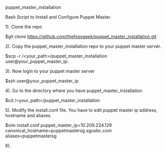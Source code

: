 puppet_master_installation

Bash Script to Install and Configure Puppet Master.

1). Clone the repo

$git clone https://github.com/thefossgeek/puppet_master_installation.git 

2). Copy the puppet_master_installation repo to your puppet master server.

$scp -r /<your_path>/puppet_master_installation user@your_puppet_master_ip:

3). Now login to your puppet master server

$ssh user@your_puppet_master_ip

4). Go to the directory where you have puppet_master_installation 

$cd /<your_path>/puppet_master_installation

5). Modify the install.conf file. You have to edit puppet master ip address, hostname and aliases.

$vim install.conf 
puppet_master_ip=10.209.224.129 
canonical_hostname=puppetmastersg.sgosbc.com
aliases=puppetmastersg

6).
